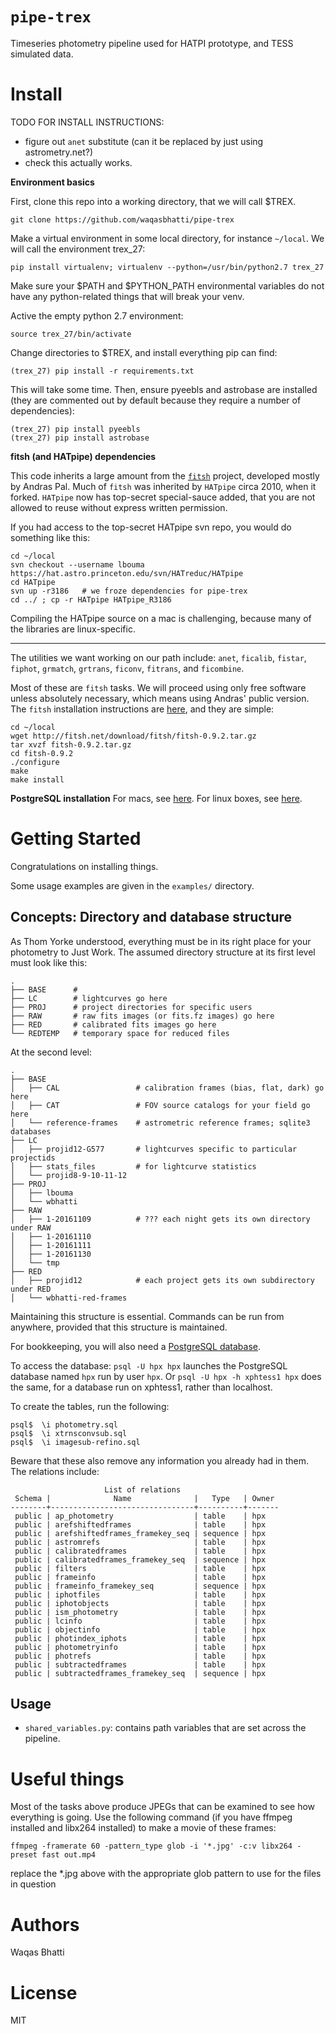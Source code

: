 # `pipe-trex`
Timeseries photometry pipeline used for HATPI prototype, and TESS simulated
data.

# Install

TODO FOR INSTALL INSTRUCTIONS:
* figure out `anet` substitute (can it be replaced by just using
  astrometry.net?)
* check this actually works.


__Environment basics__

First, clone this repo into a working directory, that we will call $TREX.

```
git clone https://github.com/waqasbhatti/pipe-trex
```

Make a virtual environment in some local directory, for instance `~/local`. We
will call the environment trex\_27:

```
pip install virtualenv; virtualenv --python=/usr/bin/python2.7 trex_27
```

Make sure your $PATH and $PYTHON\_PATH environmental variables do not have any
python-related things that will break your venv.

Active the empty python 2.7 environment: 

```
source trex_27/bin/activate
```

Change directories to $TREX, and install everything pip can find:

```
(trex_27) pip install -r requirements.txt
```

This will take some time.  Then, ensure pyeebls and astrobase are installed
(they are commented out by default because they require a number of
dependencies):

```
(trex_27) pip install pyeebls
(trex_27) pip install astrobase
```

__fitsh (and HATpipe) dependencies__

This code inherits a large amount from the
[`fitsh`](https://fitsh.net/wiki/Main_Page) project, developed mostly by Andras
Pal. Much of `fitsh` was inherited by `HATpipe` circa 2010, when it forked.
`HATpipe` now has top-secret special-sauce added, that you are not allowed to
reuse without express written permission.

If you had access to the top-secret HATpipe svn repo, you would do something
like this:
```
cd ~/local
svn checkout --username lbouma https://hat.astro.princeton.edu/svn/HATreduc/HATpipe
cd HATpipe
svn up -r3186   # we froze dependencies for pipe-trex
cd ../ ; cp -r HATpipe HATpipe_R3186
```

Compiling the HATpipe source on a mac is challenging, because many of the
libraries are linux-specific.

------------------------------

The utilities we want working on our path include: `anet`, `ficalib`, `fistar`,
`fiphot`, `grmatch`, `grtrans`, `ficonv`, `fitrans`, and `ficombine`.

Most of these are `fitsh` tasks. We will proceed using only free software
unless absolutely necessary, which means using Andras' public version.
The `fitsh` installation instructions are
[here](https://fitsh.net/wiki/Installation), and they are simple:

```
cd ~/local
wget http://fitsh.net/download/fitsh/fitsh-0.9.2.tar.gz
tar xvzf fitsh-0.9.2.tar.gz
cd fitsh-0.9.2
./configure
make
make install
```



__PostgreSQL installation__
For macs, see [here](https://www.postgresql.org/download/macosx/).
For linux boxes, see
[here](https://wiki.postgresql.org/wiki/Detailed_installation_guides#MacOS).

  

# Getting Started

Congratulations on installing things.

Some usage examples are given in the `examples/` directory.


## Concepts: Directory and database structure

  As Thom Yorke understood, everything must be in its right place for your
  photometry to Just Work. The assumed directory structure at its first level
  must look like this:

  ```
  .
  ├── BASE      # 
  ├── LC        # lightcurves go here
  ├── PROJ      # project directories for specific users
  ├── RAW       # raw fits images (or fits.fz images) go here
  ├── RED       # calibrated fits images go here
  └── REDTEMP   # temporary space for reduced files
  ```

  At the second level:

  ```
  .
  ├── BASE
  │   ├── CAL                 # calibration frames (bias, flat, dark) go here
  │   ├── CAT                 # FOV source catalogs for your field go here
  │   └── reference-frames    # astrometric reference frames; sqlite3 databases
  ├── LC
  │   ├── projid12-G577       # lightcurves specific to particular projectids
  │   ├── stats_files         # for lightcurve statistics
  │   └── projid8-9-10-11-12
  ├── PROJ
  │   ├── lbouma
  │   └── wbhatti
  ├── RAW
  │   ├── 1-20161109          # ??? each night gets its own directory under RAW
  │   ├── 1-20161110
  │   ├── 1-20161111
  │   ├── 1-20161130
  │   └── tmp
  ├── RED
  │   ├── projid12            # each project gets its own subdirectory under RED
  │   └── wbhatti-red-frames
  ```

  Maintaining this structure is essential. Commands can be run from anywhere,
  provided that this structure is maintained.

  For bookkeeping, you will also need a [PostgreSQL
  database](https://www.postgresql.org/files/documentation/pdf/10/postgresql-10-US.pdf).

  To access the database: `psql -U hpx hpx` launches the PostgreSQL database
  named `hpx` run by user `hpx`. Or `psql -U hpx -h xphtess1 hpx` does the same,
  for a database run on xphtess1, rather than localhost.

  To create the tables, run the following:
  ```
  psql$  \i photometry.sql
  psql$  \i xtrnsconvsub.sql
  psql$  \i imagesub-refino.sql
  ```
  Beware that these also remove any information you already had in them. The
  relations include:

  ```
                       List of relations
   Schema |              Name              |   Type   | Owner 
  --------+--------------------------------+----------+-------
   public | ap_photometry                  | table    | hpx
   public | arefshiftedframes              | table    | hpx
   public | arefshiftedframes_framekey_seq | sequence | hpx
   public | astromrefs                     | table    | hpx
   public | calibratedframes               | table    | hpx
   public | calibratedframes_framekey_seq  | sequence | hpx
   public | filters                        | table    | hpx
   public | frameinfo                      | table    | hpx
   public | frameinfo_framekey_seq         | sequence | hpx
   public | iphotfiles                     | table    | hpx
   public | iphotobjects                   | table    | hpx
   public | ism_photometry                 | table    | hpx
   public | lcinfo                         | table    | hpx
   public | objectinfo                     | table    | hpx
   public | photindex_iphots               | table    | hpx
   public | photometryinfo                 | table    | hpx
   public | photrefs                       | table    | hpx
   public | subtractedframes               | table    | hpx
   public | subtractedframes_framekey_seq  | sequence | hpx
  ```

## Usage

* `shared_variables.py`: contains path variables that are set across the
  pipeline.


# Useful things

Most of the tasks above produce JPEGs that can be examined to see how
everything is going. Use the following command (if you have ffmpeg installed
and libx264 installed) to make a movie of these frames:

`ffmpeg -framerate 60 -pattern_type glob -i '*.jpg' -c:v libx264 -preset fast out.mp4`

replace the \*.jpg above with the appropriate glob pattern to use for the files
in question

# Authors

Waqas Bhatti

# License

MIT
